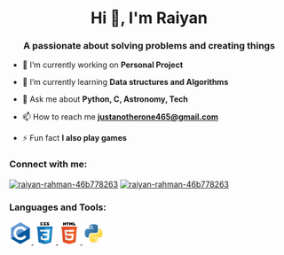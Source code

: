 <h1 align="center">Hi 👋, I'm Raiyan</h1>
<h3 align="center">A passionate about solving problems and creating things</h3>

- 🔭 I’m currently working on **Personal Project**

- 🌱 I’m currently learning **Data structures and Algorithms**

- 💬 Ask me about **Python, C, Astronomy, Tech**

- 📫 How to reach me **justanotherone465@gmail.com**

- ⚡ Fun fact **I also play games**

<h3 align="left">Connect with me:</h3>
<p align="left">
<a href="https://linkedin.com/in/raiyan-rahman-46b778263" target="blank"><img align="center" src="https://raw.githubusercontent.com/rahuldkjain/github-profile-readme-generator/master/src/images/icons/Social/linked-in-alt.svg" alt="raiyan-rahman-46b778263" height="30" width="40" /></a>
<a href="https://twitter.com/Raiyan_F1" target="blank"><img align="center" src="https://raw.githubusercontent.com/rahuldkjain/github-profile-readme-generator/master/src/images/icons/Social/twitter-alt.svg" alt="raiyan-rahman-46b778263" height="30" width="40" /></a>
</p>

<h3 align="left">Languages and Tools:</h3>
<p align="left"> <a href="https://www.cprogramming.com/" target="_blank" rel="noreferrer"> <img src="https://raw.githubusercontent.com/devicons/devicon/master/icons/c/c-original.svg" alt="c" width="40" height="40"/> </a> <a href="https://www.w3schools.com/css/" target="_blank" rel="noreferrer"> <img src="https://raw.githubusercontent.com/devicons/devicon/master/icons/css3/css3-original-wordmark.svg" alt="css3" width="40" height="40"/> </a> <a href="https://www.w3.org/html/" target="_blank" rel="noreferrer"> <img src="https://raw.githubusercontent.com/devicons/devicon/master/icons/html5/html5-original-wordmark.svg" alt="html5" width="40" height="40"/> </a> <a href="https://www.python.org" target="_blank" rel="noreferrer"> <img src="https://raw.githubusercontent.com/devicons/devicon/master/icons/python/python-original.svg" alt="python" width="40" height="40"/> </a> </p>

